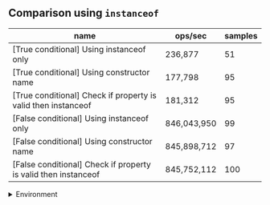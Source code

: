 ## Comparison using `instanceof`

|name|ops/sec|samples|
|-|-|-|
|[True conditional] Using instanceof only|236,877|51|
|[True conditional] Using constructor name|177,798|95|
|[True conditional] Check if property is valid then instanceof |181,312|95|
|[False conditional] Using instanceof only|846,043,950|99|
|[False conditional] Using constructor name|845,898,712|97|
|[False conditional] Check if property is valid then instanceof |845,752,112|100|


<details>
<summary>Environment</summary>

* __Machine:__ linux x64 | 4 vCPUs | 7.6GB Mem
* __Run:__ Mon Nov 06 2023 15:37:15 GMT+0000 (Coordinated Universal Time)
</details>

<!--
{"environment":{"platform":"linux","arch":"x64","cpus":4,"totalMemory":7.6085662841796875},"benchmarks":[{"name":"[True conditional] Using instanceof only","opsSec":236876.5284283063,"samples":3},{"name":"[True conditional] Using constructor name","opsSec":177798.46649783952,"samples":3},{"name":"[True conditional] Check if property is valid then instanceof ","opsSec":181311.68317256894,"samples":3},{"name":"[False conditional] Using instanceof only","opsSec":846043950.2679107,"samples":7},{"name":"[False conditional] Using constructor name","opsSec":845898712.3676172,"samples":11},{"name":"[False conditional] Check if property is valid then instanceof ","opsSec":845752111.6147574,"samples":8}]}-->
